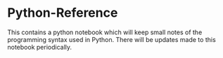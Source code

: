 # Python-Reference
This contains a python notebook which will keep small notes of the programming syntax used in Python. There will be updates made to this notebook periodically. 

